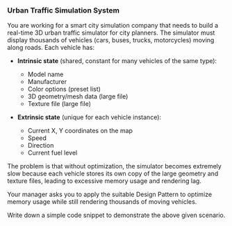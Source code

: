 ### Urban Traffic Simulation System

You are working for a smart city simulation company that needs to build a real-time 3D urban traffic simulator for city planners. The simulator must display thousands of vehicles (cars, buses, trucks, motorcycles) moving along roads. Each vehicle has:

* **Intrinsic state** (shared, constant for many vehicles of the same type):
    * Model name
    * Manufacturer
    * Color options (preset list)
    * 3D geometry/mesh data (large file)
    * Texture file (large file)

* **Extrinsic state** (unique for each vehicle instance):
    * Current X, Y coordinates on the map
    * Speed
    * Direction
    * Current fuel level

The problem is that without optimization, the simulator becomes extremely slow because each vehicle stores its own copy of the large geometry and texture files, leading to excessive memory usage and rendering lag.

Your manager asks you to apply the suitable Design Pattern to optimize memory usage while still rendering thousands of moving vehicles.

Write down a simple code snippet to demonstrate the above given scenario.